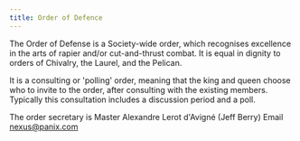 ```yaml
---
title: Order of Defence
---
```


<!--The 'bestowed peerages' refer to those peerages which come from the hand of the king and queen. 
NB: this seems confusing for newcomers, unless an explanation of what a non-bestowed peerage is-->

The Order of Defense is a Society-wide order, which recognises excellence in the arts of rapier and/or cut-and-thrust combat.  It is equal in dignity to orders of Chivalry, the Laurel, and the Pelican.
<!-- NB ideally this would link to those pages, or is that too wiki-like?-->

It is a consulting or 'polling' order, meaning that the king and queen choose who to invite to the order, after consulting with the existing members. Typically this consultation includes a discussion period and a poll. 

The order secretary is Master Alexandre Lerot d'Avign&eacute; (Jeff Berry) Email nexus@panix.com
<!--{% include peer-secretary.html order="defence" %}
NB: unclear to me where this data is generated.  It looks like a database lookup, but I can not find the database.-->